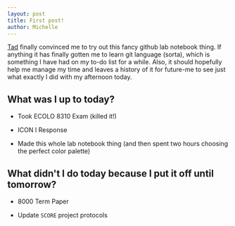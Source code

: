 ```yaml
---
layout: post
title: First post! 
author: Michelle
---
```


[Tad](https://taddallas.github.io/LabNotebook/) finally convinced me to try out this fancy github lab notebook thing. If anything it has finally gotten me to learn git language (sorta), which is something I have had on my to-do list for a while. Also, it should hopefully help me manage my time and leaves a history of it for future-me to see just what exactly I did with my afternoon today.

## What was I up to today?

* Took ECOLO 8310 Exam (killed it!)

* ICON I Response

* Made this whole lab notebook thing (and then spent two hours choosing the perfect color palette)

## What didn't I do today because I put it off until tomorrow?

* 8000 Term Paper

* Update `SCORE` project protocols





<i class="fa fa-code" style="color:pink"> </i>




